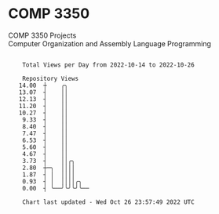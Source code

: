 # COMP 3350
COMP 3350 Projects  
Computer Organization and Assembly Language Programming

```

    Total Views per Day from 2022-10-14 to 2022-10-26

    Repository Views
   14.00  ┼    ╭╮
   13.07  ┤    ││
   12.13  ┤    ││
   11.20  ┤    ││
   10.27  ┤    ││
    9.33  ┤    ││
    8.40  ┤    ││
    7.47  ┤    ││
    6.53  ┤    ││
    5.60  ┤    ││
    4.67  ┤    ││
    3.73  ┤    ││╭╮
    2.80  ┼─╮  ││││
    1.87  ┤ │  ││││
    0.93  ┤ │  ││││╭╮
    0.00  ┤ ╰──╯╰╯╰╯╰──

    Chart last updated - Wed Oct 26 23:57:49 2022 UTC
    
```
